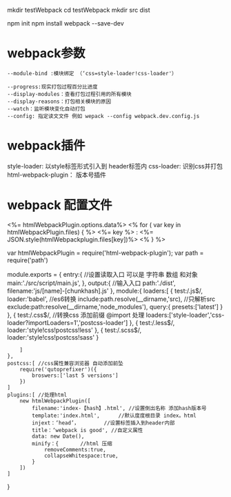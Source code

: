 <!--
 * @Author: 谢维林
 * @Date: 2021-07-06 15:31:23
 * @LastEditTime: 2021-08-02 17:33:28
 * @LastEditors: Mr.xie
 * @Description: 
 * @FilePath: /homeWork/webpack/webpack.md
 * 可以输入预定的版权声明、个性签名、空行等
-->

mkdir testWebpack 
cd testWebpack
mkdir src dist 

npm init
npm install webpack --save-dev


# webpack参数
    --module-bind :模块绑定 （‘css=style-loader!css-loader'）
        
    --progress:现实打包过程百分比进度
    --display-modules：查看打包过程引用的所有模块
    --display-reasons：打包相关模块的原因
    --watch：监听模块变化自动打包
    --config: 指定读文文件 例如 wepack --config webpack.dev.config.js

# webpack插件

style-loader:   以style标签形式引入到 header标签内
css-loader: 识别css并打包
html-webpack-plugin： 版本号插件


# webpack 配置文件

<!-- 引用webpack中plugins提前设置的熟属性 -->
<html>
<!-- webpack 支持模版语言 -->
    <title><%= htmlWebpackPlugin.options.title%></title>
    <body>
        <%= htmlWebpackPlugin.options.data%>
        <% for ( var key in htmlWebpackPlugin.files) { %>
            <%= key %> : <%= JSON.style(htmlWebpackplugin.files[key])%>
        <% } %>
    </body>
<html>

var htmlWebpackPlugin = require('html-webpack-plugin');
var path = require('path')

module.exports = {
    entry:{ //设置读取入口 可以是 字符串 数组 和对象
        main:'./src/script/main.js',
    },
    output:{ //输入入口
        path:'./dist',
        filename:'js/[name]-[chunkhash].js'
    },
    module:{ 
        loaders:[
            {
                test:/\.js$/,
                loader:'babel',  //es6转换
                include:path.resolve(__dirname,'src), //只解析src
                exclude:path:resolve(__dirname,'node_modules'),
                query:{
                    presets:['latest']
                }
            },
            {
                test:/\.css$/, //转换css 添加前缀 @import 处理
                loaders:['style-loader','css-loader?importLoaders=1','postcss-loader']
            },
            {
                test:/\.less$/,
                loader:'style!css!postcss!less'
            },
            {
                test:/\.scss$/,
                loader:'style!css!postcss!sass'
            }

        ]
    },
    postcss:[ //css属性兼容浏览器 自动添加前坠
        require('qutoprefixer')({
            broswers:['last 5 versions']
        })
    ]
    plugins:[ //处理html
        new htmlWebpackPlugin([
            filename:'index-【hash】.html', //设置倒出名称 添加hash版本号
            template:'index.html',      //默认度度根目录 index。html
            injext：‘head’，        //设置标签插入到header内部
            title：‘webpack is good', //自定义属性
            data: new Date(),
            minify：{       //html 压缩
                removeComments:true,
                collapseWhitespace:true,
            }
        ])
    ]
}